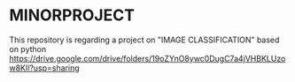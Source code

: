 # MINORPROJECT
This repository is regarding a project on "IMAGE CLASSIFICATION" based on python
https://drive.google.com/drive/folders/19oZYnO8ywc0DugC7a4jVHBKLUzow8KIl?usp=sharing
